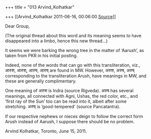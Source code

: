 +++
title = "013 Arvind_Kolhatkar"

+++
[[Arvind_Kolhatkar	2011-06-16, 00:06:00 [Source](https://groups.google.com/g/samskrita/c/Z1sN7qiviXM)]]



Dear Group,  
  
(The original thread about this word and its meaning seems to have  
disappeared into a limbo, hence this new thread...)  
  
It seems we were barking the wrong tree in the matter of ‘Aarush’, as  
taken from PKR in his initial posting.  
  
Indeed, none of the words that can go with this transliteration, viz.,  
आरुश, आरुश्, आरुष, आरुष् are found in MW. However, अरुश, अरुष, अरुष्  
corresponding to the transliteration Arush, have meanings in MW, and  
these are generally complimentary.  
  
One meaning of अरुश is Indra (source Rigveda). अरुष has several  
meanings, all connected with Agni, Ushas, the red color, etc., and  
‘first ray of the Sun’ too can be read into it, albeit after some  
stretching. अरुष् is ‘good-tempered’ (source Pancatantra).  
  
If our respective nephews or nieces deign to follow the correct form  
Arush instead of Aarush, I suppose there should be no problem.  
  
Arvind Kolhatkar, Toronto, June 15, 2011.  


